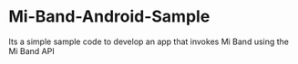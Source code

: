 # Mi-Band-Android-Sample
Its a simple sample code to develop an app that invokes Mi Band using the Mi Band API
